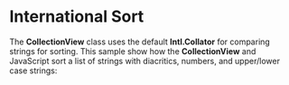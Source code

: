 International Sort
==================

The __CollectionView__ class uses the default **Intl.Collator** for comparing strings for sorting. This sample show how the __CollectionView__ and JavaScript sort a list of strings with diacritics, numbers, and upper/lower case strings: